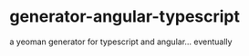 generator-angular-typescript
============================

a yeoman generator for typescript and angular... eventually
